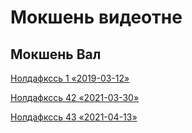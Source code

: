 # Мокшень видеотне

## Мокшень Вал

[Нолдафкссь 1 «2019-03-12»](https://youtu.be/d-XROTpaEVE)


[Нолдафкссь 42 «2021-03-30»](https://youtu.be/dOZlS-XAlPs)

[Нолдафкссь 43 «2021-04-13»](https://youtu.be/Y0WJH-pgSU0)